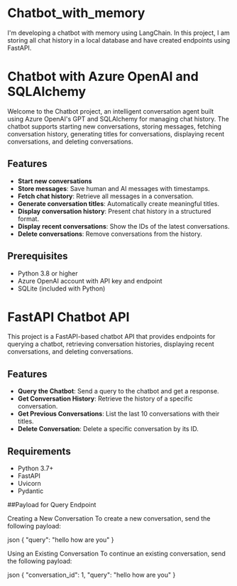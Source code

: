 # Chatbot_with_memory
I'm developing a chatbot with memory using LangChain. In this project, I am storing all chat history in a local database and have created endpoints using FastAPI.
# Chatbot with Azure OpenAI and SQLAlchemy

Welcome to the Chatbot project, an intelligent conversation agent built using Azure OpenAI's GPT and SQLAlchemy for managing chat history. The chatbot supports starting new conversations, storing messages, fetching conversation history, generating titles for conversations, displaying recent conversations, and deleting conversations.

## Features

- **Start new conversations**
- **Store messages**: Save human and AI messages with timestamps.
- **Fetch chat history**: Retrieve all messages in a conversation.
- **Generate conversation titles**: Automatically create meaningful titles.
- **Display conversation history**: Present chat history in a structured format.
- **Display recent conversations**: Show the IDs of the latest conversations.
- **Delete conversations**: Remove conversations from the history.

## Prerequisites

- Python 3.8 or higher
- Azure OpenAI account with API key and endpoint
- SQLite (included with Python)

# FastAPI Chatbot API

This project is a FastAPI-based chatbot API that provides endpoints for querying a chatbot, retrieving conversation histories, displaying recent conversations, and deleting conversations.

## Features

- **Query the Chatbot**: Send a query to the chatbot and get a response.
- **Get Conversation History**: Retrieve the history of a specific conversation.
- **Get Previous Conversations**: List the last 10 conversations with their titles.
- **Delete Conversation**: Delete a specific conversation by its ID.

## Requirements

- Python 3.7+
- FastAPI
- Uvicorn
- Pydantic

##Payload for Query Endpoint

Creating a New Conversation
To create a new conversation, send the following payload:

json
{
  "query": "hello how are you"
}

Using an Existing Conversation
To continue an existing conversation, send the following payload:

json
{
  "conversation_id": 1,
  "query": "hello how are you"
}





